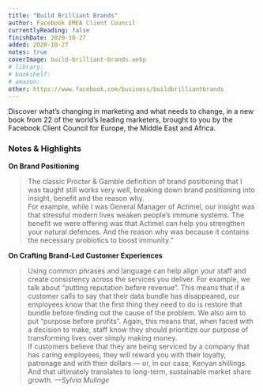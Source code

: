 ```yaml
---
title: "Build Brilliant Brands"
author: Facebook EMEA Client Council
currentlyReading: false
finishDate: 2020-10-27
added: 2020-10-27
notes: true
coverImage: build-brilliant-brands.webp
# library: 
# bookshelf:
# amazon:
other: https://www.facebook.com/business/buildbrilliantbrands
---
```


Discover what’s changing in marketing and what needs to change, in a new book from 22 of the world’s leading marketers, brought to you by the Facebook Client Council for Europe, the Middle East and Africa.

### Notes & Highlights
**On Brand Positioning**
> The classic Procter & Gamble definition of brand positioning that I was taught still works very well, breaking down brand positioning into insight, benefit and the reason why.  
> For example, while I was General Manager of Actimel, our insight was that stressful modern lives weaken people’s immune systems. The benefit we were offering was that Actimel can help you strengthen your natural defences. And the reason why was because it contains the necessary probiotics to boost immunity.”

**On Crafting Brand-Led Customer Experiences**
> Using common phrases and language can help align your staff and create consistency across the services you deliver. For example, we talk about “putting reputation before revenue”. This means that if a customer calls to say that their 	data bundle has disappeared, our employees know that the first thing they need to do is restore that bundle before finding out the cause of the problem. We also aim to put “purpose before profits”. Again, this means that, when faced with a decision to make, staff know they should prioritize our purpose of transforming lives over simply making money.  
> If customers believe that they are being serviced by a company that has caring employees, they will reward you with their loyalty, patronage and with their dollars — or, in our case, Kenyan shillings. And that ultimately translates to long-term, sustainable market share growth. *—Sylvia Mulinge*  
